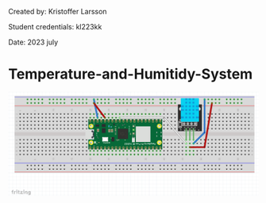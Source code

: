 Created by: Kristoffer Larsson

Student credentials: kl223kk

Date: 2023 july
# Temperature-and-Humitidy-System
![Alt Text](2023-06-13.png)
